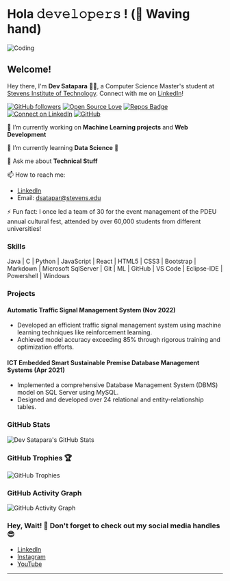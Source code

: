 # Hola 𝚍𝚎𝚟𝚎𝚕𝚘𝚙𝚎𝚛𝚜 ! (👋 Waving hand)

![Coding](link_to_your_coding_image.gif)

## Welcome!

Hey there, I'm **Dev Satapara** 👨‍💻, a Computer Science Master's student at [Stevens Institute of Technology](https://www.stevens.edu/). Connect with me on [LinkedIn](https://www.linkedin.com/in/dev-satapara)!

[![GitHub followers](https://img.shields.io/github/followers/dev-satapara?style=social)](https://github.com/dev-satapara)
[![Open Source Love](https://badges.frapsoft.com/os/v1/open-source.svg?v=103)](https://opensource.org/)
[![Repos Badge](https://badges.pufler.dev/repos/dev-satapara)](https://github.com/dev-satapara?tab=repositories)
[![Connect on LinkedIn](https://img.shields.io/badge/LinkedIn-Connect-blue)](https://www.linkedin.com/in/dev-satapara)
[![GitHub](https://img.shields.io/badge/GitHub-Follow-green)](https://github.com/dev-satapara)

🔭 I’m currently working on **Machine Learning projects** and **Web Development**

🌱 I’m currently learning **Data Science** 🤩

💬 Ask me about **Technical Stuff**

📫 How to reach me:
- [LinkedIn](https://www.linkedin.com/in/dev-satapara)
- Email: [dsatapar@stevens.edu](mailto:dsatapar@stevens.edu)

⚡ Fun fact: I once led a team of 30 for the event management of the PDEU annual cultural fest, attended by over 60,000 students from different universities!

### Skills
Java | C | Python | JavaScript | React | HTML5 | CSS3 | Bootstrap | Markdown | Microsoft SqlServer | Git | ML | GitHub | VS Code | Eclipse-IDE | Powershell | Windows

### Projects
#### Automatic Traffic Signal Management System (Nov 2022)
- Developed an efficient traffic signal management system using machine learning techniques like reinforcement learning.
- Achieved model accuracy exceeding 85% through rigorous training and optimization efforts.

#### ICT Embedded Smart Sustainable Premise Database Management Systems (Apr 2021)
- Implemented a comprehensive Database Management System (DBMS) model on SQL Server using MySQL.
- Designed and developed over 24 relational and entity-relationship tables.

### GitHub Stats
![Dev Satapara's GitHub Stats](https://github-readme-stats.vercel.app/api?username=dev-satapara&show_icons=true&hide_title=true&count_private=true&hide=prs&theme=dark)

### GitHub Trophies 🏆
![GitHub Trophies](https://github-profile-trophy.vercel.app/?username=dev-satapara&column=3&margin-w=15&margin-h=15)

### GitHub Activity Graph
![GitHub Activity Graph](https://activity-graph.herokuapp.com/graph?username=dev-satapara&bg_color=1F222E&color=F8D866&line=F85D7F&point=FFFFFF&hide_border=true)

### Hey, Wait! 👋 Don't forget to check out my social media handles 😎
- [LinkedIn](https://www.linkedin.com/in/dev-satapara)
- [Instagram](link_to_your_instagram)
- [YouTube](link_to_your_youtube)

---
